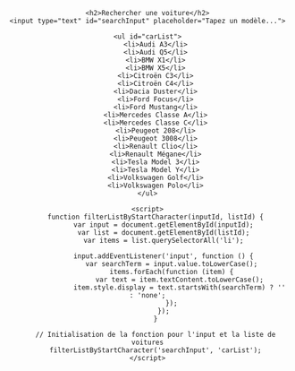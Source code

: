 <!DOCTYPE html>
<html lang="fr">
<head>
    <meta charset="UTF-8">
    <meta name="viewport" content="width=device-width, initial-scale=1.0">
    <title>Filtrer une liste de voitures</title>
    <style>
        body {
            font-family: Arial, sans-serif;
            text-align: center;
            margin-top: 50px;
        }
        input {
            padding: 10px;
            width: 250px;
            font-size: 16px;
            margin-bottom: 10px;
        }
        ul {
            list-style: none;
            padding: 0;
        }
        li {
            padding: 8px;
            font-size: 18px;
            border: 1px solid #ccc;
            margin: 5px;
            border-radius: 5px;
            background: #f9f9f9;
        }
    </style>
</head>
<body>

    <h2>Rechercher une voiture</h2>
    <input type="text" id="searchInput" placeholder="Tapez un modèle...">
    
    <ul id="carList">
        <li>Audi A3</li>
        <li>Audi Q5</li>
        <li>BMW X1</li>
        <li>BMW X5</li>
        <li>Citroën C3</li>
        <li>Citroën C4</li>
        <li>Dacia Duster</li>
        <li>Ford Focus</li>
        <li>Ford Mustang</li>
        <li>Mercedes Classe A</li>
        <li>Mercedes Classe C</li>
        <li>Peugeot 208</li>
        <li>Peugeot 3008</li>
        <li>Renault Clio</li>
        <li>Renault Mégane</li>
        <li>Tesla Model 3</li>
        <li>Tesla Model Y</li>
        <li>Volkswagen Golf</li>
        <li>Volkswagen Polo</li>
    </ul>

    <script>
        function filterListByStartCharacter(inputId, listId) {
            var input = document.getElementById(inputId);
            var list = document.getElementById(listId);
            var items = list.querySelectorAll('li');

            input.addEventListener('input', function () {
                var searchTerm = input.value.toLowerCase();
                items.forEach(function (item) {
                    var text = item.textContent.toLowerCase();
                    item.style.display = text.startsWith(searchTerm) ? '' : 'none';
                });
            });
        }

        // Initialisation de la fonction pour l'input et la liste de voitures
        filterListByStartCharacter('searchInput', 'carList');
    </script>

</body>
</html>
